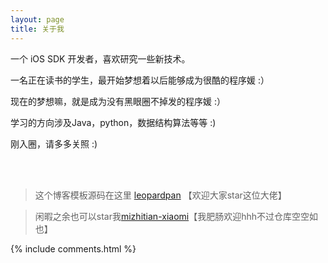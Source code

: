 ```yaml
---
layout: page
title: 关于我 
---
```


一个 iOS SDK 开发者，喜欢研究一些新技术。



一名正在读书的学生，最开始梦想着以后能够成为很酷的程序媛  :）

现在的梦想嘛，就是成为没有黑眼圈不掉发的程序媛​  :）

学习的方向涉及Java，python，数据结构算法等等 :)

刚入圈，请多多关照 :)

<br>

<br>



> 这个博客模板源码在这里 <a target="_blank" href='https://github.com/leopardpan/leopardpan.github.io/'>leopardpan</a> 【欢迎大家star这位大佬】

> 闲暇之余也可以star我[mizhitian-xiaomi](https://github.com/mizhitian-xiaomi)【我肥肠欢迎hhh不过仓库空空如也】





{% include comments.html %}

